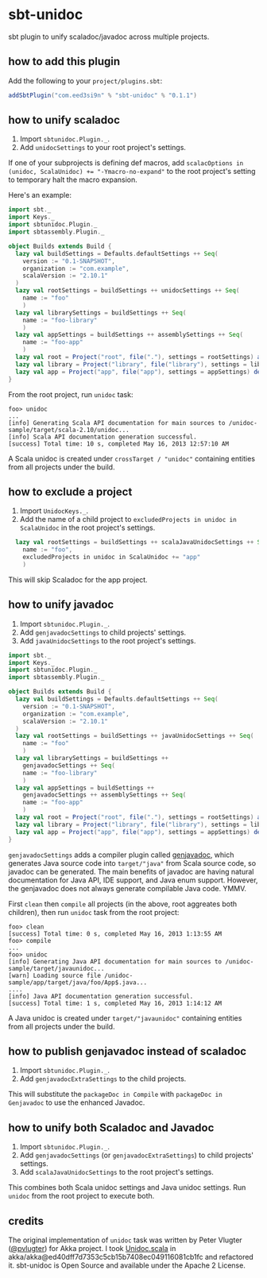 sbt-unidoc
==========

sbt plugin to unify scaladoc/javadoc across multiple projects.

how to add this plugin
----------------------

Add the following to your `project/plugins.sbt`:

```scala
addSbtPlugin("com.eed3si9n" % "sbt-unidoc" % "0.1.1")
```

how to unify scaladoc
---------------------

1. Import `sbtunidoc.Plugin._`.
2. Add `unidocSettings` to your root project's settings.

If one of your subprojects is defining def macros, add `scalacOptions in (unidoc, ScalaUnidoc) += "-Ymacro-no-expand"` to the root project's setting to temporary halt the macro expansion.

Here's an example:

```scala
import sbt._
import Keys._
import sbtunidoc.Plugin._
import sbtassembly.Plugin._

object Builds extends Build {
  lazy val buildSettings = Defaults.defaultSettings ++ Seq(
    version := "0.1-SNAPSHOT",
    organization := "com.example",
    scalaVersion := "2.10.1"
  )
  lazy val rootSettings = buildSettings ++ unidocSettings ++ Seq(
    name := "foo"
    )
  lazy val librarySettings = buildSettings ++ Seq(
    name := "foo-library"
    )
  lazy val appSettings = buildSettings ++ assemblySettings ++ Seq(
    name := "foo-app"
    )
  lazy val root = Project("root", file("."), settings = rootSettings) aggregate(app, library)
  lazy val library = Project("library", file("library"), settings = librarySettings)
  lazy val app = Project("app", file("app"), settings = appSettings) dependsOn(library)
}
```

From the root project, run `unidoc` task:

```
foo> unidoc
...
[info] Generating Scala API documentation for main sources to /unidoc-sample/target/scala-2.10/unidoc...
[info] Scala API documentation generation successful.
[success] Total time: 10 s, completed May 16, 2013 12:57:10 AM
```

A Scala unidoc is created under `crossTarget / "unidoc"` containing entities from all projects under the build.

how to exclude a project
------------------------

1. Import `UnidocKeys._`.
2. Add the name of a child project to `excludedProjects in unidoc in ScalaUnidoc` in the root project's settings.

```scala
  lazy val rootSettings = buildSettings ++ scalaJavaUnidocSettings ++ Seq(
    name := "foo",
    excludedProjects in unidoc in ScalaUnidoc += "app"
    )
```

This will skip Scaladoc for the app project.

how to unify javadoc
--------------------

1. Import `sbtunidoc.Plugin._`.
2. Add `genjavadocSettings` to child projects' settings.
3. Add `javaUnidocSettings` to the root project's settings.

```scala
import sbt._
import Keys._
import sbtunidoc.Plugin._
import sbtassembly.Plugin._

object Builds extends Build {
  lazy val buildSettings = Defaults.defaultSettings ++ Seq(
    version := "0.1-SNAPSHOT",
    organization := "com.example",
    scalaVersion := "2.10.1"
  )
  lazy val rootSettings = buildSettings ++ javaUnidocSettings ++ Seq(
    name := "foo"
    )
  lazy val librarySettings = buildSettings ++ 
    genjavadocSettings ++ Seq(
    name := "foo-library"
    )
  lazy val appSettings = buildSettings ++
    genjavadocSettings ++ assemblySettings ++ Seq(
    name := "foo-app"
    )
  lazy val root = Project("root", file("."), settings = rootSettings) aggregate(app, library)
  lazy val library = Project("library", file("library"), settings = librarySettings)
  lazy val app = Project("app", file("app"), settings = appSettings) dependsOn(library)
}
```

`genjavadocSettings` adds a compiler plugin called [genjavadoc][genjavadoc], which generates Java source code into `target/"java"` from Scala source code, so javadoc can be generated. The main benefits of javadoc are having natural documentation for Java API, IDE support, and Java enum support. However, the genjavadoc does not always generate compilable Java code. YMMV.

First `clean` then `compile` all projects (in the above, root aggreates both children), then run `unidoc` task from the root project:

```
foo> clean
[success] Total time: 0 s, completed May 16, 2013 1:13:55 AM
foo> compile
...
foo> unidoc
[info] Generating Java API documentation for main sources to /unidoc-sample/target/javaunidoc...
[warn] Loading source file /unidoc-sample/app/target/java/foo/App$.java...
....
[info] Java API documentation generation successful.
[success] Total time: 1 s, completed May 16, 2013 1:14:12 AM
```

A Java unidoc is created under `target/"javaunidoc"` containing entities from all projects under the build.

how to publish genjavadoc instead of scaladoc
---------------------------------------------

1. Import `sbtunidoc.Plugin._`.
2. Add `genjavadocExtraSettings` to the child projects.

This will substitute the `packageDoc in Compile` with `packageDoc in Genjavadoc` to use the enhanced Javadoc.

how to unify both Scaladoc and Javadoc
--------------------------------------

1. Import `sbtunidoc.Plugin._`.
2. Add `genjavadocSettings` (or `genjavadocExtraSettings`) to child projects' settings.
3. Add `scalaJavaUnidocSettings` to the root project's settings.

This combines both Scala unidoc settings and Java unidoc settings. Run `unidoc` from the root project to execute both.

credits
-------

The original implementation of `unidoc` task was written by Peter Vlugter ([@pvlugter](https://github.com/pvlugter)) for Akka project. I took [Unidoc.scala](https://github.com/akka/akka/blob/05ba6df5acf48eaf447b5898787e63badbe02cf9/project/Unidoc.scala) in akka/akka@ed40dff7d7353c5cb15b7408ec049116081cb1fc and refactored it. sbt-unidoc is Open Source and available under the Apache 2 License.

  [genjavadoc]: https://github.com/typesafehub/genjavadoc
